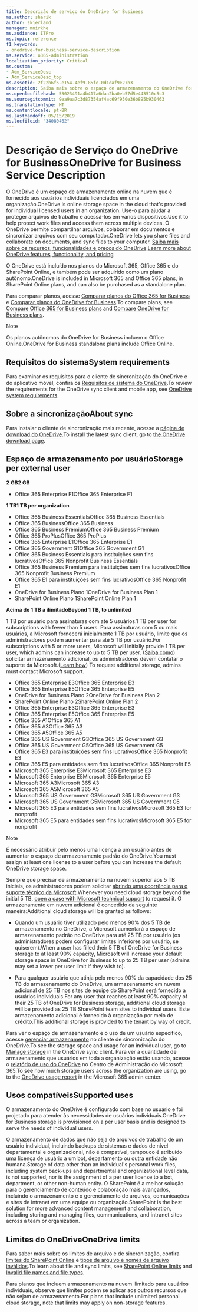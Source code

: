 ```yaml
---
title: Descrição de serviço do OneDrive for Business
ms.author: sharik
author: skjerland
manager: mnirkhe
ms.audience: ITPro
ms.topic: reference
f1_keywords:
- onedrive-for-business-service-description
ms.service: o365-administration
localization_priority: Critical
ms.custom:
- Adm_ServiceDesc
- Adm_ServiceDesc_top
ms.assetid: 2f22b6f5-e154-4ef9-85fe-0d1daf9e27b3
description: Saiba mais sobre o espaço de armazenamento do OneDrive fornecido para cada plano de assinatura.
ms.openlocfilehash: 53023491a4b417a6daa2ba0eb57d5e443510c5c3
ms.sourcegitcommit: 9ea9aa7c3d87354af4ac69f950e36b895b930463
ms.translationtype: HT
ms.contentlocale: pt-BR
ms.lasthandoff: 05/15/2019
ms.locfileid: "34080462"
---
```

# <a name="onedrive-for-business-service-description"></a><span data-ttu-id="46a59-103">Descrição de Serviço do OneDrive for Business</span><span class="sxs-lookup"><span data-stu-id="46a59-103">OneDrive for Business Service Description</span></span>

<span data-ttu-id="46a59-104">O OneDrive é um espaço de armazenamento online na nuvem que é fornecido aos usuários individuais licenciados em uma organização.</span><span class="sxs-lookup"><span data-stu-id="46a59-104">OneDrive is online storage space in the cloud that's provided for individual licensed users in an organization.</span></span> <span data-ttu-id="46a59-105">Use-o para ajudar a proteger arquivos de trabalho e acessá-los em vários dispositivos.</span><span class="sxs-lookup"><span data-stu-id="46a59-105">Use it to help protect work files and access them across multiple devices.</span></span> <span data-ttu-id="46a59-106">O OneDrive permite compartilhar arquivos, colaborar em documentos e sincronizar arquivos com seu computador.</span><span class="sxs-lookup"><span data-stu-id="46a59-106">OneDrive lets you share files and collaborate on documents, and sync files to your computer.</span></span> <span data-ttu-id="46a59-107">[Saiba mais sobre os recursos, funcionalidades e preços do OneDrive](https://go.microsoft.com/fwlink/?linkid=850345) </span><span class="sxs-lookup"><span data-stu-id="46a59-107">[Learn more about OneDrive features, functionality, and pricing](https://go.microsoft.com/fwlink/?linkid=850345)</span></span> 
  
<span data-ttu-id="46a59-108">O OneDrive está incluído nos planos do Microsoft 365, Office 365 e do SharePoint Online, e também pode ser adquirido como um plano autônomo.</span><span class="sxs-lookup"><span data-stu-id="46a59-108">OneDrive is included in Microsoft 365 and Office 365 plans, in SharePoint Online plans, and can also be purchased as a standalone plan.</span></span> 
    
<span data-ttu-id="46a59-109">Para comparar planos, acesse [Comparar planos do Office 365 for Business](https://go.microsoft.com/fwlink/?linkid=799177) e [Comparar planos do OneDrive for Business](https://products.office.com/pt-BR/onedrive-for-business/compare-onedrive-for-business-plans).</span><span class="sxs-lookup"><span data-stu-id="46a59-109">To compare plans, see [Compare Office 365 for Business plans](https://go.microsoft.com/fwlink/?linkid=799177) and [Compare OneDrive for Business plans](https://products.office.com/en-us/onedrive-for-business/compare-onedrive-for-business-plans).</span></span> 
  
> [!NOTE]
> <span data-ttu-id="46a59-110">Os planos autônomos do OneDrive for Business incluem o Office Online.</span><span class="sxs-lookup"><span data-stu-id="46a59-110">OneDrive for Business standalone plans include Office Online.</span></span> 
  
## <a name="system-requirements"></a><span data-ttu-id="46a59-111">Requisitos do sistema</span><span class="sxs-lookup"><span data-stu-id="46a59-111">System requirements</span></span>

<span data-ttu-id="46a59-112">Para examinar os requisitos para o cliente de sincronização do OneDrive e do aplicativo móvel, confira os [Requisitos de sistema do OneDrive](https://go.microsoft.com/fwlink/?linkid=837584).</span><span class="sxs-lookup"><span data-stu-id="46a59-112">To review the requirements for the OneDrive sync client and mobile app, see [OneDrive system requirements](https://go.microsoft.com/fwlink/?linkid=837584).</span></span>
  
## <a name="about-sync"></a><span data-ttu-id="46a59-113">Sobre a sincronização</span><span class="sxs-lookup"><span data-stu-id="46a59-113">About sync</span></span>

<span data-ttu-id="46a59-114">Para instalar o cliente de sincronização mais recente, acesse a [página de download do OneDrive](https://onedrive.live.com/about/download/).</span><span class="sxs-lookup"><span data-stu-id="46a59-114">To install the latest sync client, go to [the OneDrive download page](https://onedrive.live.com/about/download/).</span></span> 
  
## <a name="storage-space-per-user"></a><span data-ttu-id="46a59-115">Espaço de armazenamento por usuário</span><span class="sxs-lookup"><span data-stu-id="46a59-115">Storage per external user</span></span>

<span data-ttu-id="46a59-116">**2 GB**</span><span class="sxs-lookup"><span data-stu-id="46a59-116">**2 GB**</span></span>

- <span data-ttu-id="46a59-117">Office 365 Enterprise F1</span><span class="sxs-lookup"><span data-stu-id="46a59-117">Office 365 Enterprise F1</span></span>

<span data-ttu-id="46a59-118">**1 TB**</span><span class="sxs-lookup"><span data-stu-id="46a59-118">**1 TB per organization**</span></span>

- <span data-ttu-id="46a59-119">Office 365 Business Essentials</span><span class="sxs-lookup"><span data-stu-id="46a59-119">Office 365 Business Essentials</span></span>
- <span data-ttu-id="46a59-120">Office 365 Business</span><span class="sxs-lookup"><span data-stu-id="46a59-120">Office 365 Business</span></span>
- <span data-ttu-id="46a59-121">Office 365 Business Premium</span><span class="sxs-lookup"><span data-stu-id="46a59-121">Office 365 Business Premium</span></span>
- <span data-ttu-id="46a59-122">Office 365 ProPlus</span><span class="sxs-lookup"><span data-stu-id="46a59-122">Office 365 ProPlus</span></span>
- <span data-ttu-id="46a59-123">Office 365 Enterprise E1</span><span class="sxs-lookup"><span data-stu-id="46a59-123">Office 365 Enterprise E1</span></span>
- <span data-ttu-id="46a59-124">Office 365 Government G1</span><span class="sxs-lookup"><span data-stu-id="46a59-124">Office 365 Government G1</span></span>
- <span data-ttu-id="46a59-125">Office 365 Business Essentials para instituições sem fins lucrativos</span><span class="sxs-lookup"><span data-stu-id="46a59-125">Office 365 Nonprofit Business Essentials</span></span>
- <span data-ttu-id="46a59-126">Office 365 Business Premium para instituições sem fins lucrativos</span><span class="sxs-lookup"><span data-stu-id="46a59-126">Office 365 Nonprofit Business Premium</span></span>
- <span data-ttu-id="46a59-127">Office 365 E1 para instituições sem fins lucrativos</span><span class="sxs-lookup"><span data-stu-id="46a59-127">Office 365 Nonprofit E1</span></span>
- <span data-ttu-id="46a59-128">OneDrive for Business Plano 1</span><span class="sxs-lookup"><span data-stu-id="46a59-128">OneDrive for Business Plan 1</span></span>
- <span data-ttu-id="46a59-129">SharePoint Online Plano 1</span><span class="sxs-lookup"><span data-stu-id="46a59-129">SharePoint Online Plan 1</span></span>

<span data-ttu-id="46a59-130">**Acima de 1 TB a ilimitado**</span><span class="sxs-lookup"><span data-stu-id="46a59-130">**Beyond 1 TB, to unlimited**</span></span>
 
<span data-ttu-id="46a59-131">1 TB por usuário para assinaturas com até 5 usuários.</span><span class="sxs-lookup"><span data-stu-id="46a59-131">1 TB per user for subscriptions with fewer than 5 users.</span></span> <span data-ttu-id="46a59-132">Para assinaturas com 5 ou mais usuários, a Microsoft fornecerá inicialmente 1 TB por usuário, limite que os administradores podem aumentar para até 5 TB por usuário.</span><span class="sxs-lookup"><span data-stu-id="46a59-132">For subscriptions with 5 or more users, Microsoft will initially provide 1 TB per user, which admins can increase to up to 5 TB per user.</span></span> <span data-ttu-id="46a59-133">([Saiba como](/onedrive/set-default-storage-space)) solicitar armazenamento adicional, os administradores devem contatar o suporte da Microsoft.</span><span class="sxs-lookup"><span data-stu-id="46a59-133">([Learn how](/onedrive/set-default-storage-space)) To request additional storage, admins must contact Microsoft support.</span></span> 

- <span data-ttu-id="46a59-134">Office 365 Enterprise E3</span><span class="sxs-lookup"><span data-stu-id="46a59-134">Office 365 Enterprise E3</span></span>
- <span data-ttu-id="46a59-135">Office 365 Enterprise E5</span><span class="sxs-lookup"><span data-stu-id="46a59-135">Office 365 Enterprise E5</span></span>
- <span data-ttu-id="46a59-136">OneDrive for Business Plano 2</span><span class="sxs-lookup"><span data-stu-id="46a59-136">OneDrive for Business Plan 2</span></span>
- <span data-ttu-id="46a59-137">SharePoint Online Plano 2</span><span class="sxs-lookup"><span data-stu-id="46a59-137">SharePoint Online Plan 2</span></span>
- <span data-ttu-id="46a59-138">Office 365 Enterprise E3</span><span class="sxs-lookup"><span data-stu-id="46a59-138">Office 365 Enterprise E3</span></span>
- <span data-ttu-id="46a59-139">Office 365 Enterprise E5</span><span class="sxs-lookup"><span data-stu-id="46a59-139">Office 365 Enterprise E5</span></span>
- <span data-ttu-id="46a59-140">Office 365 A1</span><span class="sxs-lookup"><span data-stu-id="46a59-140">Office 365 A1</span></span>
- <span data-ttu-id="46a59-141">Office 365 A3</span><span class="sxs-lookup"><span data-stu-id="46a59-141">Office 365 A3</span></span>
- <span data-ttu-id="46a59-142">Office 365 A5</span><span class="sxs-lookup"><span data-stu-id="46a59-142">Office 365 A5</span></span>
- <span data-ttu-id="46a59-143">Office 365 US Government G3</span><span class="sxs-lookup"><span data-stu-id="46a59-143">Office 365 US Government G3</span></span>
- <span data-ttu-id="46a59-144">Office 365 US Government G5</span><span class="sxs-lookup"><span data-stu-id="46a59-144">Office 365 US Government G5</span></span>
- <span data-ttu-id="46a59-145">Office 365 E3 para instituições sem fins lucrativos</span><span class="sxs-lookup"><span data-stu-id="46a59-145">Office 365 Nonprofit E3</span></span> 
- <span data-ttu-id="46a59-146">Office 365 E5 para entidades sem fins lucrativos</span><span class="sxs-lookup"><span data-stu-id="46a59-146">Office 365 Nonprofit E5</span></span> 
- <span data-ttu-id="46a59-147">Microsoft 365 Enterprise E3</span><span class="sxs-lookup"><span data-stu-id="46a59-147">Microsoft 365 Enterprise E3</span></span>
- <span data-ttu-id="46a59-148">Microsoft 365 Enterprise E5</span><span class="sxs-lookup"><span data-stu-id="46a59-148">Microsoft 365 Enterprise E5</span></span>
- <span data-ttu-id="46a59-149">Microsoft 365 A3</span><span class="sxs-lookup"><span data-stu-id="46a59-149">Microsoft 365 A3</span></span>
- <span data-ttu-id="46a59-150">Microsoft 365 A5</span><span class="sxs-lookup"><span data-stu-id="46a59-150">Microsoft 365 A5</span></span>
- <span data-ttu-id="46a59-151">Microsoft 365 US Government G3</span><span class="sxs-lookup"><span data-stu-id="46a59-151">Microsoft 365 US Government G3</span></span>
- <span data-ttu-id="46a59-152">Microsoft 365 US Government G5</span><span class="sxs-lookup"><span data-stu-id="46a59-152">Microsoft 365 US Government G5</span></span>
- <span data-ttu-id="46a59-153">Microsoft 365 E3 para entidades sem fins lucrativos</span><span class="sxs-lookup"><span data-stu-id="46a59-153">Microsoft 365 E3 for nonprofit</span></span>
- <span data-ttu-id="46a59-154">Microsoft 365 E5 para entidades sem fins lucrativos</span><span class="sxs-lookup"><span data-stu-id="46a59-154">Microsoft 365 E5 for nonprofit</span></span>

  
> [!NOTE]
> <span data-ttu-id="46a59-155">É necessário atribuir pelo menos uma licença a um usuário antes de aumentar o espaço de armazenamento padrão do OneDrive.</span><span class="sxs-lookup"><span data-stu-id="46a59-155">You must assign at least one license to a user before you can increase the default OneDrive storage space.</span></span> 
  
<span data-ttu-id="46a59-156">Sempre que precisar de armazenamento na nuvem superior aos 5 TB iniciais, os administradores podem solicitar [abrindo uma ocorrência para o suporte técnico da Microsoft](https://go.microsoft.com/fwlink/?linkid=869559).</span><span class="sxs-lookup"><span data-stu-id="46a59-156">Whenever you need cloud storage beyond the initial 5 TB, [open a case with Microsoft technical support](https://go.microsoft.com/fwlink/?linkid=869559) to request it.</span></span> <span data-ttu-id="46a59-157">O armazenamento em nuvem adicional é concedido da seguinte maneira:</span><span class="sxs-lookup"><span data-stu-id="46a59-157">Additional cloud storage will be granted as follows:</span></span> 
  
- <span data-ttu-id="46a59-158">Quando um usuário tiver utilizado pelo menos 90% dos 5 TB de armazenamento no OneDrive, a Microsoft aumentará o espaço de armazenamento padrão no OneDrive para até 25 TB por usuário (os administradores podem configurar limites inferiores por usuário, se quiserem).</span><span class="sxs-lookup"><span data-stu-id="46a59-158">When a user has filled their 5 TB of OneDrive for Business storage to at least 90% capacity, Microsoft will increase your default storage space in OneDrive for Business to up to 25 TB per user (admins may set a lower per user limit if they wish to).</span></span> 
    
- <span data-ttu-id="46a59-159">Para qualquer usuário que atinja pelo menos 90% da capacidade dos 25 TB do armazenamento do OneDrive, um armazenamento em nuvem adicional de 25 TB nos sites de equipe do SharePoint será fornecido a usuários individuais.</span><span class="sxs-lookup"><span data-stu-id="46a59-159">For any user that reaches at least 90% capacity of their 25 TB of OneDrive for Business storage, additional cloud storage will be provided as 25 TB SharePoint team sites to individual users.</span></span> <span data-ttu-id="46a59-160">Este armazenamento adicional é fornecido à organização por meio de crédito.</span><span class="sxs-lookup"><span data-stu-id="46a59-160">This additional storage is provided to the tenant by way of credit.</span></span>
    
<span data-ttu-id="46a59-161">Para ver o espaço de armazenamento e o uso de um usuário específico, acesse [gerenciar armazenamento](https://support.office.com/article/31519161-059C-4764-B6F8-F5CD29F7FE68) no cliente de sincronização do OneDrive.</span><span class="sxs-lookup"><span data-stu-id="46a59-161">To see the storage space and usage for an individual user, go to [Manage storage](https://support.office.com/article/31519161-059C-4764-B6F8-F5CD29F7FE68) in the OneDrive sync client.</span></span> <span data-ttu-id="46a59-162">Para ver a quantidade de armazenamento que usuários em toda a organização estão usando, acesse o [relatório de uso do OneDrive](/office365/admin/activity-reports/onedrive-for-business-usage) no Centro de Administração do Microsoft 365.</span><span class="sxs-lookup"><span data-stu-id="46a59-162">To see how much storage users across the organization are using, go to the [OneDrive usage report](/office365/admin/activity-reports/onedrive-for-business-usage) in the Microsoft 365 admin center.</span></span> 
   
## <a name="supported-uses"></a><span data-ttu-id="46a59-163">Usos compatíveis</span><span class="sxs-lookup"><span data-stu-id="46a59-163">Supported uses</span></span>

<span data-ttu-id="46a59-164">O armazenamento do OneDrive é configurado com base no usuário e foi projetado para atender às necessidades de usuários individuais.</span><span class="sxs-lookup"><span data-stu-id="46a59-164">OneDrive for Business storage is provisioned on a per user basis and is designed to serve the needs of individual users.</span></span>
  
<span data-ttu-id="46a59-165">O armazenamento de dados que não seja de arquivos de trabalho de um usuário individual, incluindo backups de sistemas e dados de nível departamental e organizacional, não é compatível, tampouco é atribuído uma licença de usuário a um bot, departamento ou outra entidade não humana.</span><span class="sxs-lookup"><span data-stu-id="46a59-165">Storage of data other than an individual's personal work files, including system back-ups and departmental and organizational level data, is not supported, nor is the assignment of a per user license to a bot, department, or other non-human entity.</span></span> <span data-ttu-id="46a59-166">O SharePoint é a melhor solução para o gerenciamento de conteúdo e colaboração mais avançados, incluindo o armazenamento e o gerenciamento de arquivos, comunicações e sites de intranet em uma equipe ou organização.</span><span class="sxs-lookup"><span data-stu-id="46a59-166">SharePoint is the best solution for more advanced content management and collaboration, including storing and managing files, communications, and intranet sites across a team or organization.</span></span>
  
## <a name="onedrive-limits"></a><span data-ttu-id="46a59-167">Limites do OneDrive</span><span class="sxs-lookup"><span data-stu-id="46a59-167">OneDrive limits</span></span>

<span data-ttu-id="46a59-168">Para saber mais sobre os limites de arquivo e de sincronização, confira [limites do SharePoint Online](/office365/servicedescriptions/sharepoint-online-service-description/sharepoint-online-limits) e [tipos de arquivo e nomes de arquivo inválidos](https://support.office.com/article/64883a5d-228e-48f5-b3d2-eb39e07630fa).</span><span class="sxs-lookup"><span data-stu-id="46a59-168">To learn about file and sync limits, see [SharePoint Online limits](/office365/servicedescriptions/sharepoint-online-service-description/sharepoint-online-limits) and [Invalid file names and file types](https://support.office.com/article/64883a5d-228e-48f5-b3d2-eb39e07630fa).</span></span>
  
<span data-ttu-id="46a59-169">Para planos que incluem armazenamento na nuvem ilimitado para usuários individuais, observe que limites podem se aplicar aos outros recursos que não sejam de armazenamento.</span><span class="sxs-lookup"><span data-stu-id="46a59-169">For plans that include unlimited personal cloud storage, note that limits may apply on non-storage features.</span></span> 
  

